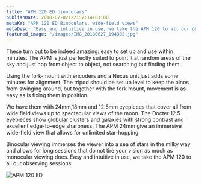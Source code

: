 ```yaml
---
title: "APM 120 ED binoculars"
publishDate: 2018-07-02T22:52:14+01:00
metaKW: "APM 120 ED Binoculars, wide-field views"
metaDesc: "Easy and intuitive in use, we take the APM 120 to all our observing sessions"
featured_image: "/images/IMG_20180627_194302.jpg"
---
```

These turn out to be indeed amazing: easy to set up and use within minutes.
The APM is just perfectly suited to point it at random areas of the sky and just hop from object to object, not searching but finding them.

<!--more-->
Using the fork-mount with encoders and a Nexus unit just adds some minutes for alignment.
The tripod should be set up level to keep the binos from swinging around, but together with the fork mount, movement is as easy as is fixing them in position.

We have them with 24mm,18mm and 12.5mm eyepieces that cover all from wide field views up to spectacular views of the moon. The Docter 12.5 eyepieces show
globular clusters and galaxies with strong contrast and excellent edge-to-edge sharpness. The APM 24mm give an immersive wide-field view that allows for unlimited star-hopping.

Binocular viewing immerses the viewer into a sea of stars in the milky way and allows for long sessions that do not tire your vision as much as monocular viewing does.
Easy and intuitive in use, we take the APM 120 to all our observing sessions.

![APM 120 ED](../../images/david_astronomia-27.jpg)
